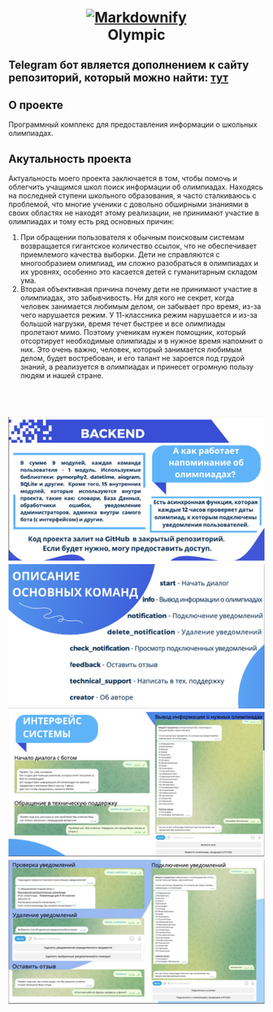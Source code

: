 
<h1 align="center">
  <br>
  <a href="https://github.com/Timofey121/Olympic_bot"><img src="additional_files/media/main.ico" alt="Markdownify" width="200"></a>
  <br>
  Olympic
  <br>
</h1>

## Telegram бот является дополнением к сайту репозиторий, который можно найти:  <a href="https://github.com/Timofey121/SiteForOlimpic">тут</a>


## О проекте
Программный комплекс для предоставления информации о школьных олимпиадах.

## Акутальность проекта

Актуальность моего проекта заключается в том, чтобы помочь и облегчить учащимся школ поиск информации об олимпиадах. Находясь на последней ступени школьного образования, я часто сталкиваюсь с проблемой, что многие ученики с довольно обширными знаниями в своих областях не находят этому реализации, не принимают участие в олимпиадах и тому есть ряд основных причин:
1. При обращении пользователя к обычным поисковым системам возвращается гигантское количество ссылок, что не обеспечивает приемлемого качества выборки. Дети не справляются с многообразием олимпиад, им сложно разобраться в олимпиадах и их уровнях, особенно это касается детей с гуманитарным складом ума.
2. Вторая объективная причина почему дети не принимают участие в олимпиадах, это забывчивость. Ни для кого не секрет, когда человек занимается любимым делом, он забывает про время, из-за чего нарушается режим. У 11-классника режим нарушается и из-за
большой нагрузки, время течет быстрее и все олимпиады пролетают мимо.
Поэтому ученикам нужен помощник, который отсортирует необходимые олимпиады и в нужное время напомнит о них. Это очень важно, человек, который занимается любимым делом, будет востребован, и его талант не зароется под грудой знаний, а реализуется в олимпиадах и принесет огромную пользу людям и нашей стране.


<h1 align="center">
  <br>
  <a href="https://github.com/Timofey121/Olympic_bot"><img src="additional_files/media/back.png" ></a>
  <a href="https://github.com/Timofey121/Olympic_bot"><img src="additional_files/media/commands.png" ></a>
  <a href="https://github.com/Timofey121/Olympic_bot"><img src="additional_files/media/1.png" ></a>
  <a href="https://github.com/Timofey121/Olympic_bot"><img src="additional_files/media/2.png" ></a>
</h1>